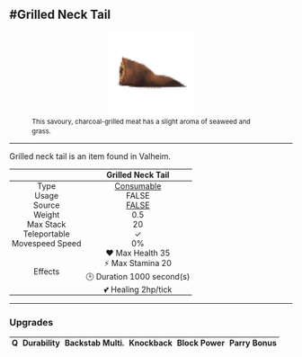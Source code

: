 <meta property="og:title" content="Grilled Neck Tail - MoreValheim" /><meta property="og:type" content="website" /><meta property="og:image" content="/assets/grilled_neck_tail.png" /><meta property="og:description" content="Grilled Neck Tail is an item found in Valheim." /><meta name="theme-color" content="#546D78"><meta name="twitter:card" content="summary_large_image">
#Grilled Neck Tail
-------------
<style>img {width:20px;}.tb {width:150px;display: block;margin-left: auto;margin-right: auto;}</style>

<style>.md-typeset table:not([class]) th:not([align]) {min-width:unset!important;}</style>
<style>td{padding:0em 0.3em!important;text-align:center!important;border-left:.05rem solid var(--md-default-fg-color--lightest)}</style>

<style>th{padding:0.1em 0.3em!important;text-align:center!important;font-weight:bold}</style>

<style>pre{text-align:right!important}</style>
<style>table tr td:first-child {border-left: 0;};</style>

<figure><img src="/assets/grilled_neck_tail.png" class="tb" /><figcaption><small>This savoury, charcoal-grilled meat has a slight aroma of seaweed and grass.</small></figcaption></figure>

-------------

Grilled neck tail is an item found in Valheim.

|        | Grilled Neck Tail              |
| ----------- | ------------------------------------ |
| Type | [Consumable](../../types/consumable)
| Usage | FALSE<br>
| Source | [FALSE](../../items/false)
| Weight | 0.5 |
| Max Stack | 20 |
| Teleportable | ✓
| Movespeed Speed | 0%
| Effects | ❤️ Max Health 35<br>⚡ Max Stamina 20<br>🕒 Duration 1000 second(s) <br>💕 Healing 2hp/tick <br>

-------------

### Upgrades
| Q | Durability | Backstab Multi. | Knockback | Block Power | Parry Bonus
| - | - | - | - | - | - 
